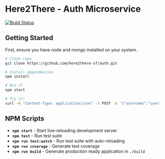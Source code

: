 # Here2There - Auth Microservice
[![Build Status](https://travis-ci.org/here2there-sf/auth.svg?branch=cit)](https://travis-ci.org/here2there-sf/auth)

## Getting Started
First, ensure you have node and mongo installed on your system.

```sh
# Clone repo
git clone https://github.com/here2there-sf/auth.git

# Install dependencies
npm install

# Run it
npm start

# Try it!
curl -H "Content-Type: application/json" -X POST -d '{"username":"user1", "email": "example@gmail.com", "password":"password1"}' http://localhost:8080/user
```

## NPM Scripts

- **`npm start`** - Start live-reloading development server
- **`npm test`** - Run test suite
- **`npm run test:watch`** - Run test suite with auto-reloading
- **`npm run coverage`** - Generate test coverage
- **`npm run build`** - Generate production ready application in `./build`
